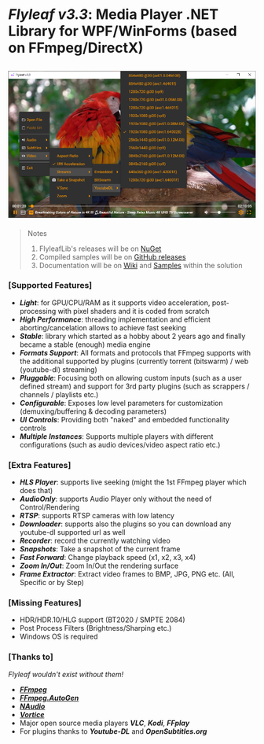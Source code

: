 # *Flyleaf v3.3*: Media Player .NET Library for WPF/WinForms (based on FFmpeg/DirectX)

![alt text](Images/Flyleafv3.0.png)
---

>Notes<br/>
>1. FlyleafLib's releases will be on [NuGet](https://www.nuget.org/packages?q=flyleaf)
>2. Compiled samples will be on [GitHub releases](https://github.com/SuRGeoNix/Flyleaf/releases)
>3. Documentation will be on [Wiki](https://github.com/SuRGeoNix/Flyleaf/wiki) and [Samples](https://github.com/SuRGeoNix/Flyleaf/tree/master/Samples) within the solution

### [Supported Features]
* ***Light***: for GPU/CPU/RAM as it supports video acceleration, post-processing with pixel shaders and it is coded from scratch
* ***High Performance***: threading implementation and efficient aborting/cancelation allows to achieve fast seeking
* ***Stable***: library which started as a hobby about 2 years ago and finally became a stable (enough) media engine
* ***Formats Support***: All formats and protocols that FFmpeg supports with the additional supported by plugins (currently torrent (bitswarm) / web (youtube-dl) streaming)
* ***Pluggable***: Focusing both on allowing custom inputs (such as a user defined stream) and support for 3rd party plugins (such as scrappers / channels / playlists etc.)
* ***Configurable***: Exposes low level parameters for customization (demuxing/buffering & decoding parameters) 
* ***UI Controls***: Providing both "naked" and embedded functionality controls 
* ***Multiple Instances***: Supports multiple players with different configurations (such as audio devices/video aspect ratio etc.)

### [Extra Features]
* ***HLS Player***: supports live seeking (might the 1st FFmpeg player which does that)
* ***AudioOnly***: supports Audio Player only without the need of Control/Rendering
* ***RTSP***: supports RTSP cameras with low latency
* ***Downloader***: supports also the plugins so you can download any youtube-dl supported url as well
* ***Recorder***: record the currently watching video
* ***Snapshots***: Take a snapshot of the current frame
* ***Fast Forward***: Change playback speed (x1, x2, x3, x4)
* ***Zoom In/Out***: Zoom In/Out the rendering surface
* ***Frame Extractor***: Extract video frames to BMP, JPG, PNG etc. (All, Specific or by Step)

### [Missing Features]
* HDR/HDR.10/HLG support (BT2020 / SMPTE 2084)
* Post Process Filters (Brightness/Sharping etc.)
* Windows OS is required

### [Thanks to]
*Flyleaf wouldn't exist without them!*

* ***[FFmpeg](http://ffmpeg.org/)***
* ***[FFmpeg.AutoGen](https://github.com/Ruslan-B/FFmpeg.AutoGen/)***
* ***[NAudio](https://github.com/naudio/NAudio)***
* ***[Vortice](https://github.com/amerkoleci/Vortice.Windows)***
* Major open source media players ***VLC***, ***Kodi***, ***FFplay***
* For plugins thanks to ***Youtube-DL*** and ***OpenSubtitles.org***